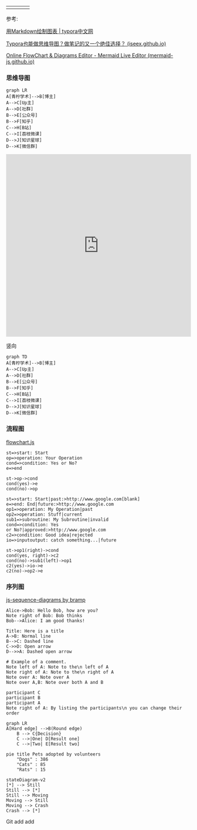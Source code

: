 |      |      |      |      |
| ---- | ---- | ---- | ---- |
|      |      |      |      |



参考:

[用Markdown绘制图表 | typora中文网](https://www.typora.net/371.html)

[Typora也能做思维导图？做笔记的又一个绝佳选择？ (iseex.github.io)](https://iseex.github.io/2020-11/typora-diagram/)

[Online FlowChart & Diagrams Editor - Mermaid Live Editor (mermaid-js.github.io)](https://mermaid-js.github.io/mermaid-live-editor/edit#eyJjb2RlIjoiZ3JhcGggVERcbiAgICBBW0NocmlzdG1hc10gLS0-fEdldCBtb25leXwgQihHbyBzaG9wcGluZylcbiAgICBCIC0tPiBDe0xldCBtZSB0aGlua31cbiAgICBDIC0tPnxPbmV8IERbTGFwdG9wXVxuICAgIEMgLS0-fFR3b3wgRVtpUGhvbmVdXG4gICAgQyAtLT58VGhyZWV8IEZbZmE6ZmEtY2FyIENhcl1cbiAgIiwibWVybWFpZCI6IntcbiAgXCJ0aGVtZVwiOiBcImRlZmF1bHRcIlxufSIsInVwZGF0ZUVkaXRvciI6ZmFsc2UsImF1dG9TeW5jIjp0cnVlLCJ1cGRhdGVEaWFncmFtIjpmYWxzZX0)

###   思维导图

```mermaid
graph LR
A[青柠学术]-->B[博主]
A-->C[Up主]
A-->D[社群]
B-->E[公众号]
B-->F[知乎]
C-->H[B站]
C-->I[荔枝微课]
D-->J[知识星球]
D-->K[微信群]
```

<iframe height="498" style="width: 100%;" scrolling="no" title="🧩 Impossible Penrose Triangle Loader 🔺" src="https://codepen.io/indextwo/embed/Rwpxbgw?defaultTab=html%2Cresult" frameborder="no" loading="lazy" allowtransparency="true" allowfullscreen="true">
  See the Pen <a href="https://codepen.io/indextwo/pen/Rwpxbgw">
  🧩 Impossible Penrose Triangle Loader 🔺</a> by Lawrie (<a href="https://codepen.io/indextwo">@indextwo</a>)
  on <a href="https://codepen.io">CodePen</a>.
</iframe>





竖向

```mermaid
graph TD
A[青柠学术]-->B[博主]
A-->C[Up主]
A-->D[社群]
B-->E[公众号]
B-->F[知乎]
C-->H[B站]
C-->I[荔枝微课]
D-->J[知识星球]
D-->K[微信群]
```







### 流程图

[flowchart.js](http://flowchart.js.org/)



```flow
st=>start: Start
op=>operation: Your Operation
cond=>condition: Yes or No?
e=>end

st->op->cond
cond(yes)->e
cond(no)->op
```



```flow
st=>start: Start|past:>http://www.google.com[blank]
e=>end: End|future:>http://www.google.com
op1=>operation: My Operation|past
op2=>operation: Stuff|current
sub1=>subroutine: My Subroutine|invalid
cond=>condition: Yes
or No?|approved:>http://www.google.com
c2=>condition: Good idea|rejected
io=>inputoutput: catch something...|future

st->op1(right)->cond
cond(yes, right)->c2
cond(no)->sub1(left)->op1
c2(yes)->io->e
c2(no)->op2->e
```











### 序列图

[js-sequence-diagrams by bramp](https://bramp.github.io/js-sequence-diagrams/)

```sequence
Alice->Bob: Hello Bob, how are you?
Note right of Bob: Bob thinks
Bob-->Alice: I am good thanks!
```

```sequence
Title: Here is a title
A->B: Normal line
B-->C: Dashed line
C->>D: Open arrow
D-->>A: Dashed open arrow
```



```sequence
# Example of a comment.
Note left of A: Note to the\n left of A
Note right of A: Note to the\n right of A
Note over A: Note over A
Note over A,B: Note over both A and B
```





```sequence
participant C
participant B
participant A
Note right of A: By listing the participants\n you can change their order
```











```mermaid
graph LR
A[Hard edge] -->B(Round edge)
    B --> C{Decision}
    C -->|One| D[Result one]
    C -->|Two| E[Result two]
```

```mermaid
pie title Pets adopted by volunteers
    "Dogs" : 386
    "Cats" : 85
    "Rats" : 15
```

```mermaid
stateDiagram-v2
[*] --> Still
Still --> [*]
Still --> Moving
Moving --> Still
Moving --> Crash
Crash --> [*]
```





Git add add





